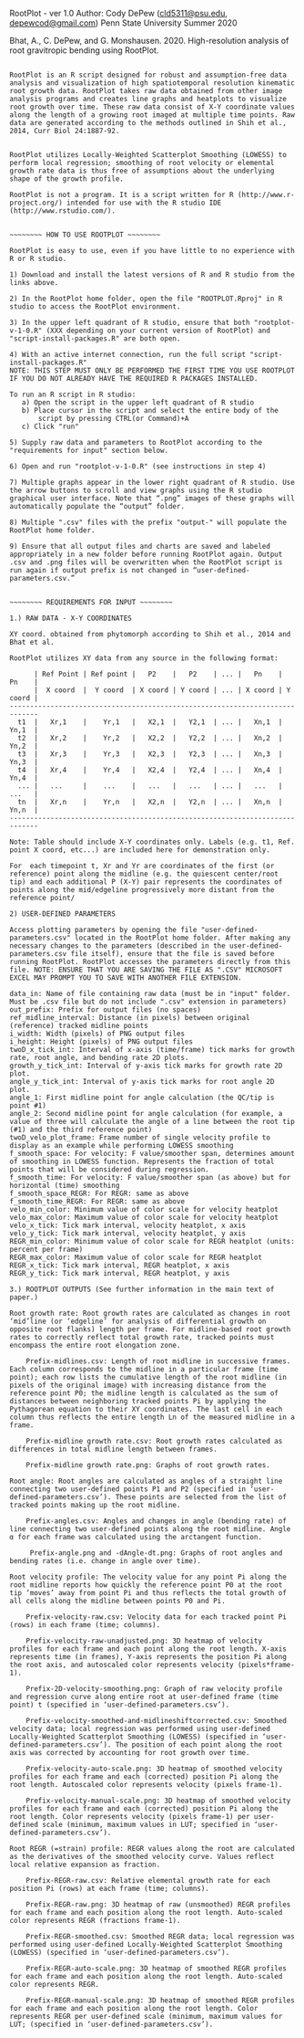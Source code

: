 RootPlot - ver 1.0
Author: Cody DePew (cld5311@psu.edu, depewcod@gmail.com)
Penn State University
Summer 2020

Bhat, A., C. DePew, and G. Monshausen. 2020. High-resolution analysis of root gravitropic bending using RootPlot.


~~~~~~~~ INTRODUCTION ~~~~~~~~

RootPlot is an R script designed for robust and assumption-free data analysis and visualization of high spatiotemporal resolution kinematic root growth data. RootPlot takes raw data obtained from other image analysis programs and creates line graphs and heatplots to visualize root growth over time. These raw data consist of X-Y coordinate values along the length of a growing root imaged at multiple time points. Raw data are generated according to the methods outlined in Shih et al., 2014, Curr Biol 24:1887-92.


RootPlot utilizes Locally-Weighted Scatterplot Smoothing (LOWESS) to perform local regression; smoothing of root velocity or elemental growth rate data is thus free of assumptions about the underlying shape of the growth profile.

RootPlot is not a program. It is a script written for R (http://www.r-project.org/) intended for use with the R studio IDE (http://www.rstudio.com/).


~~~~~~~~ HOW TO USE ROOTPLOT ~~~~~~~~

RootPlot is easy to use, even if you have little to no experience with R or R studio.

1) Download and install the latest versions of R and R studio from the links above.

2) In the RootPlot home folder, open the file "ROOTPLOT.Rproj" in R studio to access the RootPlot environment.

3) In the upper left quadrant of R studio, ensure that both "rootplot-v-1-0.R" (XXX depending on your current version of RootPlot) and "script-install-packages.R" are both open.

4) With an active internet connection, run the full script "script-install-packages.R" 
NOTE: THIS STEP MUST ONLY BE PERFORMED THE FIRST TIME YOU USE ROOTPLOT IF YOU DO NOT ALREADY HAVE THE REQUIRED R PACKAGES INSTALLED.

To run an R script in R studio:
   a) Open the script in the upper left quadrant of R studio
   b) Place cursor in the script and select the entire body of the
       script by pressing CTRL(or Command)+A
   c) Click "run" 

5) Supply raw data and parameters to RootPlot according to the "requirements for input" section below.

6) Open and run "rootplot-v-1-0.R" (see instructions in step 4)

7) Multiple graphs appear in the lower right quadrant of R studio. Use the arrow buttons to scroll and view graphs using the R studio graphical user interface. Note that “.png” images of these graphs will automatically populate the “output” folder.

8) Multiple ".csv" files with the prefix "output-" will populate the RootPlot home folder.

9) Ensure that all output files and charts are saved and labeled appropriately in a new folder before running RootPlot again. Output .csv and .png files will be overwritten when the RootPlot script is run again if output prefix is not changed in “user-defined-parameters.csv.”


~~~~~~~~ REQUIREMENTS FOR INPUT ~~~~~~~~

1.) RAW DATA - X-Y COORDINATES

XY coord. obtained from phytomorph according to Shih et al., 2014 and Bhat et al.

RootPlot utilizes XY data from any source in the following format:

      | Ref Point | Ref point |   P2    |   P2    | ... |   Pn    |   Pn    |
      |  X coord  |  Y coord  | X coord | Y coord | ... | X coord | Y coord |
-----------------------------------------------------------------------------
  t1  |   Xr,1    |    Yr,1   |   X2,1  |   Y2,1  | ... |   Xn,1  |   Yn,1  |
  t2  |   Xr,2    |    Yr,2   |   X2,2  |   Y2,2  | ... |   Xn,2  |   Yn,2  |
  t3  |   Xr,3    |    Yr,3   |   X2,3  |   Y2,3  | ... |   Xn,3  |   Yn,3  |
  t4  |   Xr,4    |    Yr,4   |   X2,4  |   Y2,4  | ... |   Xn,4  |   Yn,4  |
  ... |   ...     |    ...    |   ...   |   ...   | ... |   ...   |   ...   |
  tn  |   Xr,n    |    Yr,n   |   X2,n  |   Y2,n  | ... |   Xn,n  |   Yn,n  |
-----------------------------------------------------------------------------

Note: Table should include X-Y coordinates only. Labels (e.g. t1, Ref. point X coord, etc...) are included here for demonstration only.

For  each timepoint t, Xr and Yr are coordinates of the first (or reference) point along the midline (e.g. the quiescent center/root tip) and each additional P (X-Y) pair represents the coordinates of points along the mid/edgeline progressively more distant from the reference point/

2) USER-DEFINED PARAMETERS

Access plotting parameters by opening the file "user-defined-parameters.csv" located in the RootPlot home folder. After making any necessary changes to the parameters (described in the user-defined-parameters.csv file itself), ensure that the file is saved before running RootPlot. RootPlot accesses the parameters directly from this file. NOTE: ENSURE THAT YOU ARE SAVING THE FILE AS ".CSV" MICROSOFT EXCEL MAY PROMPT YOU TO SAVE WITH ANOTHER FILE EXTENSION.

data_in: Name of file containing raw data (must be in "input" folder. Must be .csv file but do not include ".csv" extension in parameters)
out_prefix: Prefix for output files (no spaces)
ref_midline_interval: Distance (in pixels) between original (reference) tracked midline points
i_width: Width (pixels) of PNG output files
i_height: Height (pixels) of PNG output files
twoD_x_tick_int: Interval of x-axis (time/frame) tick marks for growth rate, root angle, and bending rate 2D plots.
growth_y_tick_int: Interval of y-axis tick marks for growth rate 2D plot.
angle_y_tick_int: Interval of y-axis tick marks for root angle 2D plot.
angle_1: First midline point for angle calculation (the QC/tip is point #1)
angle_2: Second midline point for angle calculation (for example, a value of three will calculate the angle of a line between the root tip (#1) and the third reference point)
twoD_velo_plot_frame: Frame number of single velocity profile to display as an example while performing LOWESS smoothing
f_smooth_space: For velocity: F value/smoother span, determines amount of smoothing in LOWESS function. Represents the fraction of total points that will be considered during regression.
f_smooth_time: For velocity: F value/smoother span (as above) but for horizontal (time) smoothing
f_smooth_space_REGR: For REGR: same as above
f_smooth_time_REGR: For REGR: same as above
velo_min_color: Minimum value of color scale for velocity heatplot
velo_max_color: Maximum value of color scale for velocity heatplot
velo_x_tick: Tick mark interval, velocity heatplot, x axis
velo_y_tick: Tick mark interval, velocity heatplot, y axis
REGR_min_color: Minimum value of color scale for REGR heatplot (units: percent per frame)
REGR_max_color: Maximum value of color scale for REGR heatplot
REGR_x_tick: Tick mark interval, REGR heatplot, x axis
REGR_y_tick: Tick mark interval, REGR heatplot, y axis

3.) ROOTPLOT OUTPUTS (See further information in the main text of paper.)

Root growth rate: Root growth rates are calculated as changes in root ‘mid’line (or ‘edgeline’ for analysis of differential growth on opposite root flanks) length per frame. For midline-based root growth rates to correctly reflect total growth rate, tracked points must encompass the entire root elongation zone.
	
	Prefix-midlines.csv: Length of root midline in successive frames. Each column corresponds to the midline in a particular frame (time point); each row lists the cumulative length of the root midline (in pixels of the original image) with increasing distance from the reference point P0; the midline length is calculated as the sum of distances between neighboring tracked points Pi by applying the Pythagorean equation to their XY coordinates. The last cell in each column thus reflects the entire length Ln of the measured midline in a frame.

	Prefix-midline growth rate.csv: Root growth rates calculated as differences in total midline length between frames.
	
	Prefix-midline growth rate.png: Graphs of root growth rates.

Root angle: Root angles are calculated as angles of a straight line connecting two user-defined points P1 and P2 (specified in ‘user-defined-parameters.csv’). These points are selected from the list of tracked points making up the root midline. 

	Prefix-angles.csv: Angles and changes in angle (bending rate) of line connecting two user-defined points along the root midline. Angle α for each frame was calculated using the arctangent function.
	
	 Prefix-angle.png and -dAngle-dt.png: Graphs of root angles and bending rates (i.e. change in angle over time). 

Root velocity profile: The velocity value for any point Pi along the root midline reports how quickly the reference point P0 at the root tip ‘moves’ away from point Pi and thus reflects the total growth of all cells along the midline between points P0 and Pi. 
	
	Prefix-velocity-raw.csv: Velocity data for each tracked point Pi (rows) in each frame (time; columns). 
	
	Prefix-velocity-raw-unadjusted.png: 3D heatmap of velocity profiles for each frame and each point along the root length. X-axis represents time (in frames), Y-axis represents the position Pi along the root axis, and autoscaled color represents velocity (pixels*frame-1).
	
	Prefix-2D-velocity-smoothing.png: Graph of raw velocity profile and regression curve along entire root at user-defined frame (time point) t (specified in ‘user-defined-parameters.csv’).
	
	Prefix-velocity-smoothed-and-midlineshiftcorrected.csv: Smoothed velocity data; local regression was performed using user-defined Locally-Weighted Scatterplot Smoothing (LOWESS) (specified in ‘user-defined-parameters.csv’). The position of each point along the root axis was corrected by accounting for root growth over time. 
	
	Prefix-velocity-auto-scale.png: 3D heatmap of smoothed velocity profiles for each frame and each (corrected) position Pi along the root length. Autoscaled color represents velocity (pixels frame-1).
	
	Prefix-velocity-manual-scale.png: 3D heatmap of smoothed velocity profiles for each frame and each (corrected) position Pi along the root length. Color represents velocity (pixels frame-1) per user-defined scale (minimum, maximum values in LUT; specified in ‘user-defined-parameters.csv’).

Root REGR (=strain) profile: REGR values along the root are calculated as the derivatives of the smoothed velocity curve. Values reflect local relative expansion as fraction. 
	
	Prefix-REGR-raw.csv: Relative elemental growth rate for each position Pi (rows) at each frame (time; columns). 
	
	Prefix-REGR-raw.png: 3D heatmap of raw (unsmoothed) REGR profiles for each frame and each position along the root length. Auto-scaled color represents REGR (fractions frame-1).
	
	Prefix-REGR-smoothed.csv: Smoothed REGR data; local regression was performed using user-defined Locally-Weighted Scatterplot Smoothing (LOWESS) (specified in ‘user-defined-parameters.csv’).
	
	Prefix-REGR-auto-scale.png: 3D heatmap of smoothed REGR profiles for each frame and each position along the root length. Auto-scaled color represents REGR.
	
	Prefix-REGR-manual-scale.png: 3D heatmap of smoothed REGR profiles for each frame and each position along the root length. Color represents REGR per user-defined scale (minimum, maximum values for LUT; (specified in ‘user-defined-parameters.csv’).
